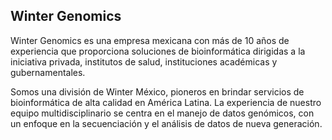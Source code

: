 ## Winter Genomics

Winter Genomics es una empresa mexicana con más de 10 años de experiencia que proporciona soluciones de bioinformática dirigidas a la iniciativa privada, institutos de salud, instituciones académicas y gubernamentales.

Somos una división de Winter México, pioneros en brindar servicios de bioinformática de alta calidad en América Latina. La experiencia de nuestro equipo multidisciplinario se centra en el manejo de datos genómicos, con un enfoque en la secuenciación y el análisis de datos de nueva generación.
